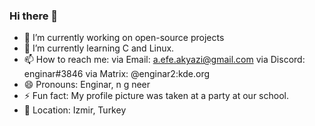 ### Hi there 👋
- 🔭 I’m currently working on open-source projects
- 🌱 I’m currently learning C and Linux.
- 📫 How to reach me: 
via Email:  a.efe.akyazi@gmail.com
via Discord: enginar#3846
via Matrix: @enginar2:kde.org
- 😄 Pronouns: Enginar, n g neer
- ⚡ Fun fact: My profile picture was taken at a party at our school.
- 📍 Location: Izmir, Turkey
